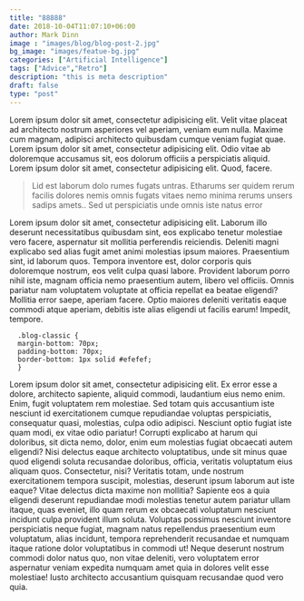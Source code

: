 ```yaml
---
title: "88888"
date: 2018-10-04T11:07:10+06:00
author: Mark Dinn
image : "images/blog/blog-post-2.jpg"
bg_image: "images/featue-bg.jpg"
categories: ["Artificial Intelligence"]
tags: ["Advice","Retro"]
description: "this is meta description"
draft: false
type: "post"
---
```



Lorem ipsum dolor sit amet, consectetur adipisicing elit. Velit vitae placeat ad architecto nostrum asperiores
vel aperiam, veniam eum nulla. Maxime cum magnam, adipisci architecto quibusdam cumque veniam fugiat quae. Lorem
ipsum dolor sit amet, consectetur adipisicing elit. Odio vitae ab doloremque accusamus sit, eos dolorum officiis
a perspiciatis aliquid. Lorem ipsum dolor sit amet, consectetur adipisicing elit. Quod, facere. </p>

> Lid est laborum dolo rumes fugats untras. Etharums ser quidem rerum facilis dolores nemis omnis fugats vitaes
nemo minima rerums unsers sadips amets.. Sed ut perspiciatis unde omnis iste natus error

Lorem ipsum dolor sit amet, consectetur adipisicing elit. Laborum illo deserunt necessitatibus quibusdam sint,
eos explicabo tenetur molestiae vero facere, aspernatur sit mollitia perferendis reiciendis. Deleniti magni
explicabo sed alias fugit amet animi molestias ipsum maiores. Praesentium sint, id laborum quos. Tempora
inventore est, dolor corporis quis doloremque nostrum, eos velit culpa quasi labore. Provident laborum porro
nihil iste, magnam officia nemo praesentium autem, libero vel officiis. Omnis pariatur nam voluptatem voluptate
at officia repellat ea beatae eligendi? Mollitia error saepe, aperiam facere. Optio maiores deleniti veritatis
eaque commodi atque aperiam, debitis iste alias eligendi ut facilis earum! Impedit, tempore.</p>

```
  .blog-classic {
  margin-bottom: 70px;
  padding-bottom: 70px;
  border-bottom: 1px solid #efefef;
  }
```

Lorem ipsum dolor sit amet, consectetur adipisicing elit. Ex error esse a dolore, architecto sapiente, aliquid
commodi, laudantium eius nemo enim. Enim, fugit voluptatem rem molestiae. Sed totam quis accusantium iste
nesciunt id exercitationem cumque repudiandae voluptas perspiciatis, consequatur quasi, molestias, culpa odio
adipisci. Nesciunt optio fugiat iste quam modi, ex vitae odio pariatur! Corrupti explicabo at harum qui
doloribus, sit dicta nemo, dolor, enim eum molestias fugiat obcaecati autem eligendi? Nisi delectus eaque
architecto voluptatibus, unde sit minus quae quod eligendi soluta recusandae doloribus, officia, veritatis
voluptatum eius aliquam quos. Consectetur, nisi? Veritatis totam, unde nostrum exercitationem tempora suscipit,
molestias, deserunt ipsum laborum aut iste eaque? Vitae delectus dicta maxime non mollitia? Sapiente eos a quia
eligendi deserunt repudiandae modi molestias tenetur autem pariatur ullam itaque, quas eveniet, illo quam rerum
ex obcaecati voluptatum nesciunt incidunt culpa provident illum soluta. Voluptas possimus nesciunt inventore
perspiciatis neque fugiat, magnam natus repellendus praesentium eum voluptatum, alias incidunt, tempora
reprehenderit recusandae et numquam itaque ratione dolor voluptatibus in commodi ut! Neque deserunt nostrum
commodi dolor natus quo, non vitae deleniti, vero voluptatem error aspernatur veniam expedita numquam amet quia
in dolores velit esse molestiae! Iusto architecto accusantium quisquam recusandae quod vero quia.</p>
